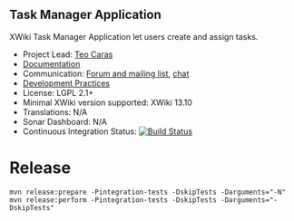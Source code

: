 ## Task Manager Application

XWiki Task Manager Application let users create and assign tasks.

* Project Lead: [Teo Caras](https://github.com/trrenty)
* [Documentation](https://store.xwiki.com/xwiki/bin/view/Extension/TaskManagerApplication)
* Communication: [Forum and mailing list](http://dev.xwiki.org/xwiki/bin/view/Community/MailingLists), [chat](http://dev.xwiki.org/xwiki/bin/view/Community/IRC)
* [Development Practices](http://dev.xwiki.org)
* License: LGPL 2.1+
* Minimal XWiki version supported: XWiki 13.10
* Translations: N/A
* Sonar Dashboard: N/A
* Continuous Integration Status: [![Build Status](http://ci.xwikisas.com/view/All/job/xwikisas/job/application-task/job/master/badge/icon)](http://ci.xwikisas.com/view/All/job/xwikisas/job/application-task/job/master/)

# Release

```
mvn release:prepare -Pintegration-tests -DskipTests -Darguments="-N"
mvn release:perform -Pintegration-tests -DskipTests -Darguments="-DskipTests"
```
